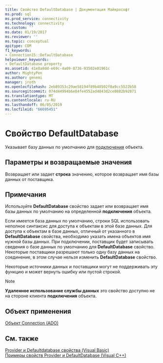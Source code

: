 ```yaml
---
title: Свойство DefaultDatabase | Документация Майкрософт
ms.prod: sql
ms.prod_service: connectivity
ms.technology: connectivity
ms.custom: ''
ms.date: 01/19/2017
ms.reviewer: ''
ms.topic: conceptual
apitype: COM
f1_keywords:
- Connection15::DefaultDatabase
helpviewer_keywords:
- DefaultDatabase property
ms.assetid: 41e8a8dd-e69c-4a09-8736-93502e01961c
author: MightyPen
ms.author: genemi
manager: jroth
ms.openlocfilehash: 2eb89353c29ae58194f89b48502f0a9cc5522b58
ms.sourcegitcommit: 074d44994b6e84fe4552ad4843d2ce0882b92871
ms.translationtype: MT
ms.contentlocale: ru-RU
ms.lasthandoff: 06/05/2019
ms.locfileid: "66695451"
---
```

# <a name="defaultdatabase-property"></a>Свойство DefaultDatabase
Указывает базу данных по умолчанию для [подключения](../../../ado/reference/ado-api/connection-object-ado.md) объекта.  
  
## <a name="settings-and-return-values"></a>Параметры и возвращаемые значения  
 Возвращает или задает **строка** значению, которое возвращает имя базы данных от поставщика.  
  
## <a name="remarks"></a>Примечания  
 Используйте **DefaultDatabase** свойство задает или возвращает имя базы данных по умолчанию на определенной **подключения** объекта.  
  
 Если имеется база данных по умолчанию, строки SQL использовать неполное синтаксис для доступа к объектам в этой базе данных. Для доступа к объектам в базе данных, отличный от указанного в **DefaultDatabase** свойства, необходимо указать имена объектов имя нужной базы данных. При подключении, поставщик будет записывать сведения о базе данных по умолчанию для **DefaultDatabase** свойство. Некоторые поставщики разрешают только одну базу данных на соединение, в этом случае нельзя изменить **DefaultDatabase** свойство.  
  
 Некоторые источники данных и поставщики могут не поддерживать эту функцию и может вернуть ошибку или пустой строкой.  
  
> [!NOTE]
>  **Удаленное использование службы данных** это свойство доступно не на стороне клиента **подключения** объекта.  
  
## <a name="applies-to"></a>Объект применения  
 [Объект Connection (ADO)](../../../ado/reference/ado-api/connection-object-ado.md)  
  
## <a name="see-also"></a>См. также  
 [Provider и Defaultdatabase свойства (Visual Basic)](../../../ado/reference/ado-api/provider-and-defaultdatabase-properties-example-vb.md)   
 [Примеры свойств Provider и DefaultDatabase (Visual C++)](../../../ado/reference/ado-api/provider-and-defaultdatabase-properties-example-vc.md)   
